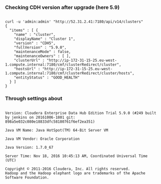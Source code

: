 ### Checking CDH version after upgrade (here 5.9)
<pre><code>
curl -u 'admin:admin' "http://52.31.2.41:7180/api/v14/clusters"
{
  "items" : [ {
    "name" : "cluster",
    "displayName" : "Cluster 1",
    "version" : "CDH5",
    "fullVersion" : "5.9.0",
    "maintenanceMode" : false,
    "maintenanceOwners" : [ ],
    "clusterUrl" : "http://ip-172-31-15-25.eu-west-1.compute.internal:7180/cmf/clusterRedirect/cluster",
    "hostsUrl" : "http://ip-172-31-15-25.eu-west-1.compute.internal:7180/cmf/clusterRedirect/cluster/hosts",
    "entityStatus" : "GOOD_HEALTH"
  } ]
}
</code></pre>

### Through settings about
<pre><code>
Version: Cloudera Enterprise Data Hub Edition Trial 5.9.0 (#249 built by jenkins on 20161006-1801 git: 898a5e032c080e18833dfc58180761f6ef2ea351)

Java VM Name: Java HotSpot(TM) 64-Bit Server VM

Java VM Vendor: Oracle Corporation

Java Version: 1.7.0_67

Server Time: Nov 18, 2016 10:45:13 AM, Coordinated Universal Time (UTC)

Copyright © 2011-2016 Cloudera, Inc. All rights reserved.
Hadoop and the Hadoop elephant logo are trademarks of the Apache Software Foundation.
</code></pre>